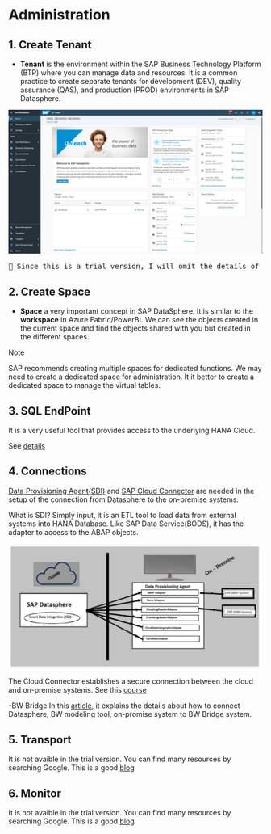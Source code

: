 # Administration

## 1. Create Tenant
- **Tenant** is the environment within the SAP Business Technology Platform (BTP) where you can manage data and resources.
it is a common practice to create separate tenants for development (DEV), quality assurance (QAS), and production (PROD) environments in SAP Datasphere.

![alt text](/Admin/images/Space.png)

<pre>🚩 Since this is a trial version, I will omit the details of transport.</pre>

## 2. Create Space 
- **Space** a very important concept in SAP DataSphere. It is similar to the **workspace** in Azure Fabric/PowerBI. We can see the objects created in the current space and find the objects shared with you but created in the different spaces. 

> [!NOTE]
> SAP recommends creating multiple spaces for dedicated functions. We may need to create a dedicated space for administration. It it better to create a dedicated space to manage the virtual tables.


## 3. SQL EndPoint
It is a very useful tool that provides access to the underlying HANA Cloud.

See [details](https://community.sap.com/t5/technology-blogs-by-members/sap-datasphere-how-to-integrate-open-sql-procedures-in-a-task-chain/ba-p/13860628)

## 4. Connections

[Data Provisioning Agent(SDI)](https://community.sap.com/t5/technology-blogs-by-members/sap-datasphere-sap-data-provisioning-agent-upgrade/ba-p/13569884) and [SAP Cloud Connector](https://community.sap.com/t5/technology-blogs-by-sap/sap-datasphere-sap-cloud-connector-setup/ba-p/13550570) are needed in the setup of the connection from Datasphere to the on-premise systems.

What is SDI? Simply input, it is an ETL tool to load data from external systems into HANA Database. Like SAP Data Service(BODS), it has the adapter to access to the ABAP objects.

![alt text](/Admin/images/SDA.png)

The Cloud Connector establishes a secure connection between the cloud and on-premise systems. See this [course](
https://learning.sap.com/learning-journeys/connecting-sap-btp-and-on-premise-systems-using-the-cloud-connector/defining-the-cloud-connector_c7fa42b9-0cb1-46ae-aede-f30bc13e94ae) 

-BW Bridge
In this [article](https://community.sap.com/t5/technology-blogs-by-members/sap-datasphere-sap-bw-bridge-and-cloud-connector-configuration/ba-p/13580094), it explains the details about how to connect Datasphere, BW modeling tool, on-promise system to BW Bridge system.

## 5. Transport
It is not avaible in the trial version. You can find many resources by searching Google. This is a good [blog](https://community.sap.com/t5/technology-blogs-by-members/life-cycle-management-in-sap-datasphere-transporting-content-between/ba-p/13576990)

## 6. Monitor
It is not avaible in the trial version. You can find many resources by searching Google. This is a good [blog](https://community.sap.com/t5/technology-blogs-by-members/performance-monitoring-in-sap-datasphere/ba-p/13860769)

